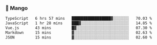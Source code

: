 ### 🥭 Mango

<!--START_SECTION:waka-->

```txt
TypeScript   6 hrs 57 mins   █████████████████▓░░░░░░░   70.03 %
JavaScript   1 hr 28 mins    ███▓░░░░░░░░░░░░░░░░░░░░░   14.85 %
Vue.js       43 mins         █▓░░░░░░░░░░░░░░░░░░░░░░░   07.30 %
Markdown     15 mins         ▓░░░░░░░░░░░░░░░░░░░░░░░░   02.63 %
JSON         15 mins         ▓░░░░░░░░░░░░░░░░░░░░░░░░   02.60 %
```

<!--END_SECTION:waka-->
